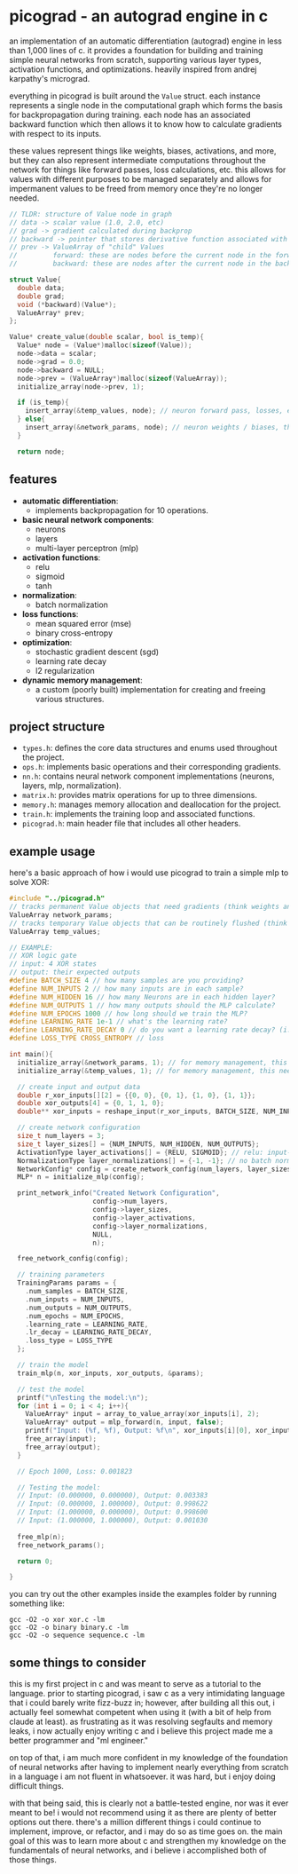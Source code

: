# picograd - an autograd engine in c

an implementation of an automatic differentiation (autograd) engine in less than 1,000 lines of c. it provides a foundation for building and training simple neural networks from scratch, supporting various layer types, activation functions, and optimizations. heavily inspired from andrej karpathy's micrograd.

everything in picograd is built around the `Value` struct. each instance represents a single node in the computational graph which forms the basis for backpropagation during training. each node has an associated backward function which then allows it to know how to calculate gradients with respect to its inputs.

these values represent things like weights, biases, activations, and more, but they can also represent intermediate computations throughout the network for things like forward passes, loss calculations, etc. this allows for values with different purposes to be managed separately and allows for impermanent values to be freed from memory once they're no longer needed.  

```c
// TLDR: structure of Value node in graph
// data -> scalar value (1.0, 2.0, etc)
// grad -> gradient calculated during backprop
// backward -> pointer that stores derivative function associated with operation
// prev -> ValueArray of "child" Values
//         forward: these are nodes before the current node in the forward pass
//         backward: these are nodes after the current node in the backward pass

struct Value{
  double data; 
  double grad;  
  void (*backward)(Value*); 
  ValueArray* prev; 
};

Value* create_value(double scalar, bool is_temp){
  Value* node = (Value*)malloc(sizeof(Value));
  node->data = scalar;
  node->grad = 0.0;
  node->backward = NULL;
  node->prev = (ValueArray*)malloc(sizeof(ValueArray));
  initialize_array(node->prev, 1);

  if (is_temp){
    insert_array(&temp_values, node); // neuron forward pass, losses, eps values, etc
  } else{
    insert_array(&network_params, node); // neuron weights / biases, things that need gradients
  }

  return node;

```

## features

- **automatic differentiation**: 
  - implements backpropagation for 10 operations.
- **basic neural network components**:
  - neurons
  - layers
  - multi-layer perceptron (mlp)
- **activation functions**:
  - relu
  - sigmoid
  - tanh
- **normalization**:
  - batch normalization
- **loss functions**:
  - mean squared error (mse)
  - binary cross-entropy
- **optimization**:
  - stochastic gradient descent (sgd)
  - learning rate decay
  - l2 regularization
- **dynamic memory management**: 
  - a custom (poorly built) implementation for creating and freeing various structures.

## project structure

- `types.h`: defines the core data structures and enums used throughout the project.
- `ops.h`: implements basic operations and their corresponding gradients.
- `nn.h`: contains neural network component implementations (neurons, layers, mlp, normalization).
- `matrix.h`: provides matrix operations for up to three dimensions.
- `memory.h`: manages memory allocation and deallocation for the project.
- `train.h`: implements the training loop and associated functions.
- `picograd.h`: main header file that includes all other headers.

## example usage

here's a basic approach of how i would use picograd to train a simple mlp to solve XOR:

```c
#include "../picograd.h"
// tracks permanent Value objects that need gradients (think weights and biases)
ValueArray network_params;
// tracks temporary Value objects that can be routinely flushed (think intermediate results during a forward pass)
ValueArray temp_values;

// EXAMPLE:
// XOR logic gate
// input: 4 XOR states
// output: their expected outputs
#define BATCH_SIZE 4 // how many samples are you providing?
#define NUM_INPUTS 2 // how many inputs are in each sample?
#define NUM_HIDDEN 16 // how many Neurons are in each hidden layer?
#define NUM_OUTPUTS 1 // how many outputs should the MLP calculate?
#define NUM_EPOCHS 1000 // how long should we train the MLP?
#define LEARNING_RATE 1e-1 // what's the learning rate?
#define LEARNING_RATE_DECAY 0 // do you want a learning rate decay? (i.e. 1e-3)
#define LOSS_TYPE CROSS_ENTROPY // loss

int main(){
  initialize_array(&network_params, 1); // for memory management, this needs to be initialized
  initialize_array(&temp_values, 1); // for memory management, this needs to be initialized

  // create input and output data
  double r_xor_inputs[][2] = {{0, 0}, {0, 1}, {1, 0}, {1, 1}};
  double xor_outputs[4] = {0, 1, 1, 0};
  double** xor_inputs = reshape_input(r_xor_inputs, BATCH_SIZE, NUM_INPUTS, 1, 'd');

  // create network configuration
  size_t num_layers = 3;
  size_t layer_sizes[] = {NUM_INPUTS, NUM_HIDDEN, NUM_OUTPUTS};
  ActivationType layer_activations[] = {RELU, SIGMOID}; // relu: input->hidden, sigmoid: hidden->output
  NormalizationType layer_normalizations[] = {-1, -1}; // no batch normalization needed
  NetworkConfig* config = create_network_config(num_layers, layer_sizes, layer_activations, layer_normalizations);
  MLP* n = initialize_mlp(config);

  print_network_info("Created Network Configuration", 
                     config->num_layers, 
                     config->layer_sizes, 
                     config->layer_activations, 
                     config->layer_normalizations, 
                     NULL, 
                     n);

  free_network_config(config);

  // training parameters
  TrainingParams params = {
    .num_samples = BATCH_SIZE,
    .num_inputs = NUM_INPUTS,
    .num_outputs = NUM_OUTPUTS,
    .num_epochs = NUM_EPOCHS,
    .learning_rate = LEARNING_RATE,
    .lr_decay = LEARNING_RATE_DECAY,
    .loss_type = LOSS_TYPE
  };

  // train the model
  train_mlp(n, xor_inputs, xor_outputs, &params);

  // test the model
  printf("\nTesting the model:\n");
  for (int i = 0; i < 4; i++){
    ValueArray* input = array_to_value_array(xor_inputs[i], 2);
    ValueArray* output = mlp_forward(n, input, false);
    printf("Input: (%f, %f), Output: %f\n", xor_inputs[i][0], xor_inputs[i][1], output->values[0]->data);
    free_array(input);
    free_array(output);
  }

  // Epoch 1000, Loss: 0.001823

  // Testing the model:
  // Input: (0.000000, 0.000000), Output: 0.003383
  // Input: (0.000000, 1.000000), Output: 0.998622
  // Input: (1.000000, 0.000000), Output: 0.998600
  // Input: (1.000000, 1.000000), Output: 0.001030
  
  free_mlp(n);
  free_network_params();

  return 0;

}
```

you can try out the other examples inside the examples folder by running something like:

```
gcc -O2 -o xor xor.c -lm
gcc -O2 -o binary binary.c -lm
gcc -O2 -o sequence sequence.c -lm
```

## some things to consider

this is my first project in c and was meant to serve as a tutorial to the language. prior to starting picograd, i saw c as a very intimidating language that i could barely write fizz-buzz in; however, after building all this out, i actually feel somewhat competent when using it (with a bit of help from claude at least). as frustrating as it was resolving segfaults and memory leaks, i now actually enjoy writing c and i believe this project made me a better programmer and "ml engineer." 

on top of that, i am much more confident in my knowledge of the foundation of neural networks after having to implement nearly everything from scratch in a language i am not fluent in whatsoever. it was hard, but i enjoy doing difficult things.

with that being said, this is clearly not a battle-tested engine, nor was it ever meant to be! i would not recommend using it as there are plenty of better options out there. there's a million different things i could continue to implement, improve, or refactor, and i may do so as time goes on. the main goal of this was to learn more about c and strengthen my knowledge on the fundamentals of neural networks, and i believe i accomplished both of those things.
